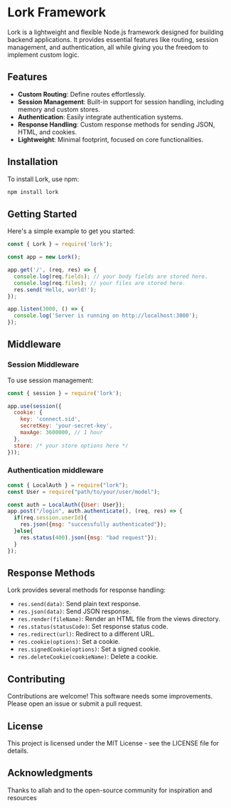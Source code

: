 # Lork Framework

Lork is a lightweight and flexible Node.js framework designed for building backend applications. It provides essential features like routing, session management, and authentication, all while giving you the freedom to implement custom logic.

## Features

- **Custom Routing**: Define routes effortlessly.
- **Session Management**: Built-in support for session handling, including memory and custom stores.
- **Authentication**: Easily integrate authentication systems.
- **Response Handling**: Custom response methods for sending JSON, HTML, and cookies.
- **Lightweight**: Minimal footprint, focused on core functionalities.

## Installation

To install Lork, use npm:

```bash
npm install lork
```

## Getting Started
Here's a simple example to get you started:

```javascript
const { Lork } = require('lork');

const app = new Lork();

app.get('/', (req, res) => {
  console.log(req.fields); // your body fields are stored here.
  console.log(req.files); // your files are stored here.
  res.send('Hello, world!');
});

app.listen(3000, () => {
  console.log('Server is running on http://localhost:3000');
});
```

## Middleware
### Session Middleware
To use session management:
```javascript
const { session } = require('lork');

app.use(session({
  cookie: {
    key: 'connect.sid',
    secretKey: 'your-secret-key',
    maxAge: 3600000, // 1 hour
  },
  store: /* your store options here */
}));
```
### Authentication middleware

```javascript
const { LocalAuth } = require("lork");
const User = require("path/to/your/user/model");

const auth = LocalAuth({User: User});
app.post("/login", auth.authenticate(), (req, res) => {
  if(req.session.userId){
    res.json({msg: "successfully authenticated"});
  }else{
    res.status(400).json({msg: "bad request"});
  }
});
```


## Response Methods
Lork provides several methods for response handling:

- `res.send(data)`: Send plain text response.
- `res.json(data)`: Send JSON response.
- `res.render(fileName)`: Render an HTML file from the views directory.
- `res.status(statusCode)`: Set response status code.
- `res.redirect(url)`: Redirect to a different URL.
- `res.cookie(options)`: Set a cookie.
- `res.signedCookie(options)`: Set a signed cookie.
- `res.deleteCookie(cookieName)`: Delete a cookie.

## Contributing
Contributions are welcome! This software needs some improvements. Please open an issue or submit a pull request.
## License
This project is licensed under the MIT License - see the LICENSE file for details.
## Acknowledgments
Thanks to allah and to the open-source community for inspiration and resources
